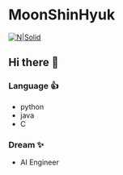 # MoonShinHyuk

[![N|Solid](https://cldup.com/dTxpPi9lDf.thumb.png)](https://nodesource.com/products/nsolid)

## Hi there 👋

### Language 👍
- python
- java
- C

### Dream ✨
+ AI Engineer

<!--
**Moonshinhyuk/Moonshinhyuk** is a ✨ _special_ ✨ repository because its `README.md` (this file) appears on your GitHub profile.

Here are some ideas to get you started:

- 🔭 I’m currently working on ...
- 🌱 I’m currently learning ...
- 👯 I’m looking to collaborate on ...
- 🤔 I’m looking for help with ...
- 💬 Ask me about ...
- 📫 How to reach me: ...
- 😄 Pronouns: ...
- ⚡ Fun fact: ...
-->






